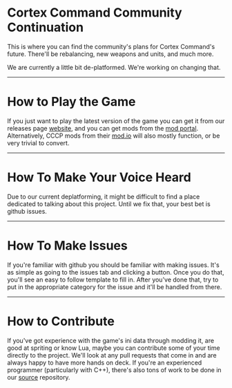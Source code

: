 # Cortex Command Community Continuation
This is where you can find the community's plans for Cortex Command's future. There'll be rebalancing, new weapons and units, and much more.

We are currently a little bit de-platformed. We're working on changing that.

***

# How to Play the Game
If you just want to play the latest version of the game you can get it from our releases page [website](https://github.com/Cortex-Command-Center/Cortex-Command-Community-Continuation-Engine/releases), and you can get mods from the [mod portal](https://www.moddb.com/games/cortex-command-community-continuation/mods). Alternatively, CCCP mods from their [mod.io](https://cccp.mod.io) will also mostly function, or be very trivial to convert.

***

# How To Make Your Voice Heard #

Due to our current deplatforming, it might be difficult to find a place dedicated to talking about this project. Until we fix that, your best bet is github issues.

***

# How To Make Issues #

If you're familiar with github you should be familiar with making issues. It's as simple as going to the issues tab and clicking a button. Once you do that, you'll see an easy to follow template to fill in. After you've done that, try to put in the appropriate category for the issue and it'll be handled from there.

***

# How to Contribute #

If you've got experience with the game's ini data through modding it, are good at spriting or know Lua, maybe you can contribute some of your time directly to the project. We'll look at any pull requests that come in and are always happy to have more hands on deck.
If you're an experienced programmer (particularly with C++), there's also tons of work to be done in our [source](https://github.com/Cortex-Command-Center/Cortex-Command-Community-Continuation-Engine) repository.
